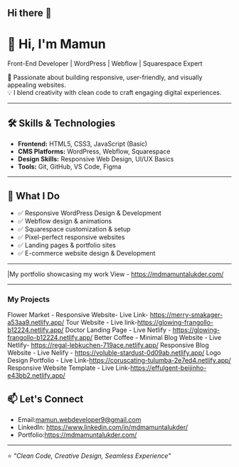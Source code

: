 ## Hi there 👋

# 👋 Hi, I'm Mamun  

Front-End Developer | WordPress | Webflow | Squarespace Expert

🚀 Passionate about building responsive, user-friendly, and visually appealing websites.  
💡 I blend creativity with clean code to craft engaging digital experiences.  

---

## 🛠 Skills & Technologies  
- **Frontend:** HTML5, CSS3, JavaScript (Basic)  
- **CMS Platforms:** WordPress, Webflow, Squarespace  
- **Design Skills:** Responsive Web Design, UI/UX Basics  
- **Tools:** Git, GitHub, VS Code, Figma  

---

## 💼 What I Do  
- ✅ Responsive WordPress Design & Development
- ✅ Webflow design & animations  
- ✅ Squarespace customization & setup  
- ✅ Pixel-perfect responsive websites  
- ✅ Landing pages & portfolio sites
- ✅ E-commerce website design & Development

---


|My portfolio showcasing my work  View - https://mdmamuntalukder.com/

---
### My Projects
Flower Market - Responsive Website- Live Link- https://merry-smakager-a53aa9.netlify.app/
Tour Website - Live link-https://glowing-frangollo-b12224.netlify.app/
Doctor Landing Page - Live Netlify - https://glowing-frangollo-b12224.netlify.app/
Better Coffee - Minimal Blog Website - Live Netlify- https://regal-lebkuchen-719ace.netlify.app/
Responsive Blog Website - Live Nelify - https://voluble-stardust-0d09ab.netlify.app/
Logo Design Portfolio - Live Link-https://coruscating-tulumba-2e7ed4.netlify.app/
Responsive Website Template -  Live Link-https://effulgent-beijinho-e43bb2.netlify.app/

## 📫 Let's Connect  
- Email:mamun.webdeveloper9@gmail.com
- LinkedIn: https://www.linkedin.com/in/mdmamuntalukder/
- Portfolio:https://mdmamuntalukder.com/

---

⭐ _"Clean Code, Creative Design, Seamless Experience"_  

